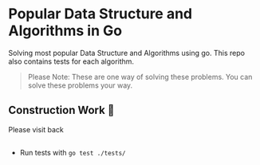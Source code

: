 # Popular Data Structure and Algorithms in Go

Solving most popular Data Structure and Algorithms using go. This repo also contains tests for each algorithm.

> Please Note: These are one way of solving these problems. You can solve these problems your way.

## Construction Work 🚧

Please visit back

##

- Run tests with `go test ./tests/`
